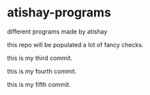 # atishay-programs
different programs made by atishay

this repo will be populated a lot of fancy checks.

this is my third commit.

this is my fourth commit.

this is my fifth commit.